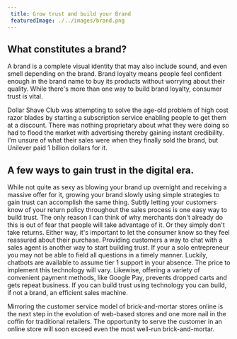 ```yaml
---
 title: Grow trust and build your Brand
 featuredImage: ./../images/brand.png
---
```

## What constitutes a brand?
A brand is a complete visual identity that may also include sound, and even smell depending on the brand. Brand loyalty means people feel confident enough in the brand name to buy its products without worrying about their quality. While there's more than one way to build brand loyalty, consumer trust is vital.

Dollar Shave Club was attempting to solve the age-old problem of high cost razor blades by starting a subscription service enabling people to get them at a discount. There was nothing proprietary about what they were doing so had to flood the market with advertising thereby gaining instant credibility. I'm unsure of what their sales were when they finally sold the brand, but Unilever paid 1 billion dollars for it. 

## A few ways to gain trust in the digital era.
While not quite as sexy as blowing your brand up overnight and receiving a massive offer for it, growing your brand slowly using simple strategies to gain trust can accomplish the same thing. Subtly letting your customers know of your return policy throughout the sales process is one easy way to build trust. The only reason I can think of why merchants don't already do this is out of fear that people will take advantage of it. Or they simply don't take returns. Either way, it's important to let the consumer know so they feel reassured about their purchase. Providing customers a way to chat with a sales agent is another way to start building trust. If your a solo entrepreneur you may not be able to field all questions in a timely manner. Luckily, chatbots are available to assume tier 1 support in your absence. The price to implement this technology will vary. Likewise, offering a variety of convenient payment methods, like Google Pay, prevents dropped carts and gets repeat business. If you can build trust using technology you can build, if not a brand, an efficient sales machine.

Mirroring the customer service model of brick-and-mortar stores online is the next step in the evolution of web-based stores and one more nail in the coffin for traditional retailers. The opportunity to serve the customer in an online store will soon exceed even the most well-run brick-and-mortar.